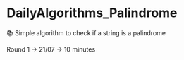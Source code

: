 # DailyAlgorithms_Palindrome
📚 Simple algorithm to check if a string is a palindrome

Round 1 -> 21/07 -> 10 minutes
